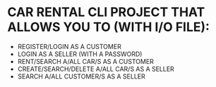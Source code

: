 # CAR RENTAL CLI PROJECT THAT ALLOWS YOU TO (WITH I/O FILE):
- REGISTER/LOGIN AS A CUSTOMER
- LOGIN AS A SELLER (WITH A PASSWORD)
- RENT/SEARCH A/ALL CAR/S AS A CUSTOMER
- CREATE/SEARCH/DELETE A/ALL CAR/S AS A SELLER
- SEARCH A/ALL CUSTOMER/S AS A SELLER
